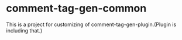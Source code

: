 comment-tag-gen-common
======================

This is a project for customizing of comment-tag-gen-plugin.(Plugin is including that.)
